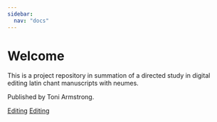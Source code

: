 ```yaml
---
sidebar:
  nav: "docs"
---
```


# Welcome

This is a project repository in summation of a directed study in digital editing latin chant manuscripts with neumes.

Published by Toni Armstrong.

[Editing](/editing)
[Editing](https://toarmstrong.github.io/chants-tutorial18/editing.md)
